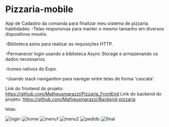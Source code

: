 # Pizzaria-mobile

App de Cadastro da comanda para finalizar meu sistema de pizzaria.
habilidades:
-Telas responsivas para manter o mesmo tamanho em diversos dispositivos movéis.

-Biblioteca axios para realizar as requisições HTTP.

-Permanecer login usando a biblioteca Async Storage e armazenando os dados necessarios.

-Icones nativos do Expo.

-Usando stack navigantion para navegar entre telas de forma 'cascata'.

Link do frontend do projeto: https://github.com/Matheusmarazzi/Pizzaria_FrontEnd
Link do backend do projeto: https://github.com/Matheusmarazzi/Backend-pizzaria

telas:


![login](https://github.com/Matheusmarazzi/Pizzaria-mobile/assets/71531067/95165008-f49d-4bbc-9307-02d97bd9890c)
![home](https://github.com/Matheusmarazzi/Pizzaria-mobile/assets/71531067/063d254a-4fa7-4fe3-8dd9-038f6992b574)
![menu1](https://github.com/Matheusmarazzi/Pizzaria-mobile/assets/71531067/30debf02-68ad-47f1-8bd6-2d30e10982c0)
![menu2](https://github.com/Matheusmarazzi/Pizzaria-mobile/assets/71531067/5e00e6a6-f63c-4ae7-a51b-12f2ea73536d)
![pedido](https://github.com/Matheusmarazzi/Pizzaria-mobile/assets/71531067/20fd82eb-e91c-41ec-bc25-2bf4eee1a5a7)
![final](https://github.com/Matheusmarazzi/Pizzaria-mobile/assets/71531067/5520b907-acb9-41c4-bfed-b4eaa8701e47)

